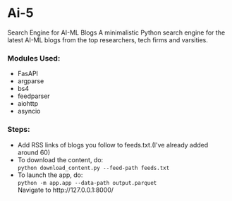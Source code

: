# Ai-5
Search Engine for AI-ML Blogs
A minimalistic Python search engine for the latest AI-ML blogs from the top researchers, tech firms and varsities.<br>
<h3>Modules Used:</h3>
<ul>
  <li>FasAPI</li>
  <li>argparse</li>
  <li>bs4</li>
  <li>feedparser</li>
  <li>aiohttp</li>
  <li>asyncio</li>
</ul>
<h3>Steps:</h3>
<ul>
  <li>Add RSS links of blogs you follow to feeds.txt.(I've already added around 60)</li>
  <li>To download the content, do:<br>
    <code>python download_content.py --feed-path feeds.txt</code>
  </li>
  <li>To launch the app, do:<br>
    <code>python -m app.app --data-path output.parquet</code><br>
    Navigate to http://127.0.0.1:8000/
  </li>
</ul>
